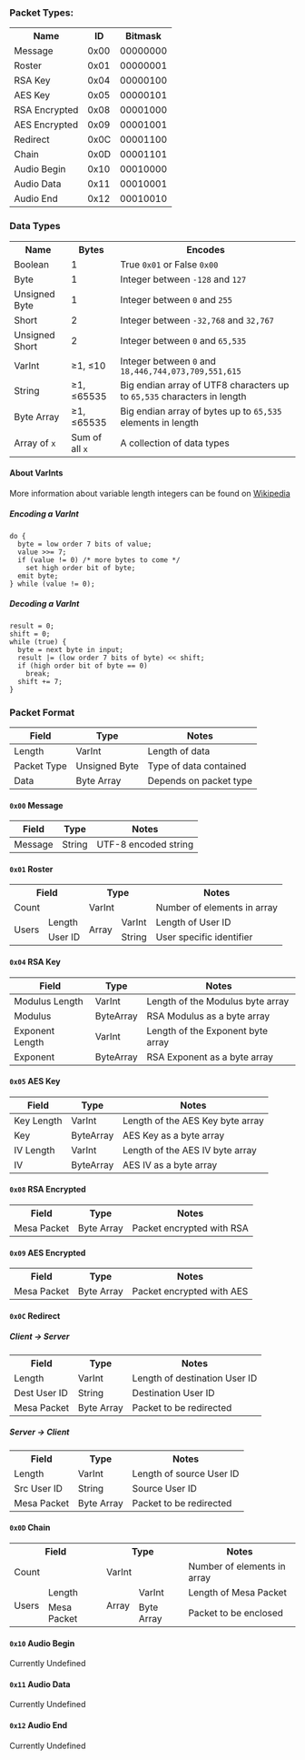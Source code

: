### Packet Types:
<table>
	<tr><th>Name</th>          <th>ID</th>   <th>Bitmask</th></tr>
	<tr><td>Message</td>       <td>0x00</td> <td>00000000</td></tr>
	<tr><td>Roster</td>        <td>0x01</td> <td>00000001</td></tr>
	<tr><td>RSA Key</td>       <td>0x04</td> <td>00000100</td></tr>
	<tr><td>AES Key</td>       <td>0x05</td> <td>00000101</td></tr>
	<tr><td>RSA Encrypted</td> <td>0x08</td> <td>00001000</td></tr>
	<tr><td>AES Encrypted</td> <td>0x09</td> <td>00001001</td></tr>
	<tr><td>Redirect</td>      <td>0x0C</td> <td>00001100</td></tr>
	<tr><td>Chain</td>         <td>0x0D</td> <td>00001101</td></tr>
	<tr><td>Audio Begin</td>   <td>0x10</td> <td>00010000</td></tr>
	<tr><td>Audio Data</td>    <td>0x11</td> <td>00010001</td></tr>
	<tr><td>Audio End</td>     <td>0x12</td> <td>00010010</td></tr>
</table>

### Data Types
<table>
	<tr><th>Name</th>              <th>Bytes</th>               <th>Encodes</th></tr>
	<tr><td>Boolean</td>           <td>1</td>                   <td>True <code>0x01</code> or False <code>0x00</code></td></tr>
	<tr><td>Byte</td>              <td>1</td>                   <td>Integer between <code>-128</code> and <code>127</code></td></tr>
	<tr><td>Unsigned Byte</td>     <td>1</td>                   <td>Integer between <code>0</code> and <code>255</code></td></tr>
	<tr><td>Short</td>             <td>2</td>                   <td>Integer between <code>-32,768</code> and <code>32,767</code></td></tr>
	<tr><td>Unsigned Short</td>    <td>2</td>                   <td>Integer between <code>0</code> and <code>65,535</code></td></tr>
	<tr><td>VarInt</td>            <td>≥1, ≤10 </td>            <td>Integer between <code>0</code> and <code>18,446,744,073,709,551,615</code></td></tr>
	<tr><td>String</td>            <td>≥1, ≤65535</td>          <td>Big endian array of UTF8 characters up to <code>65,535</code> characters in length</td></tr>
	<tr><td>Byte Array</td>        <td>≥1, ≤65535</td>          <td>Big endian array of bytes up to <code>65,535</code> elements in length</td></tr>
	<tr><td>Array of <code>x</code></td> <td>Sum of all <code>x</code></td> <td> A collection of data types</td></tr>
</table>

#### About VarInts
More information about variable length integers can be found on [Wikipedia]( https://en.wikipedia.org/wiki/LEB128#Encode_unsigned_integer )
##### Encoding a VarInt
```
do {
  byte = low order 7 bits of value;
  value >>= 7;
  if (value != 0) /* more bytes to come */
    set high order bit of byte;
  emit byte;
} while (value != 0);
```

##### Decoding a VarInt
```
result = 0;
shift = 0;
while (true) {
  byte = next byte in input;
  result |= (low order 7 bits of byte) << shift;
  if (high order bit of byte == 0)
    break;
  shift += 7;
}
```

### Packet Format
| Field         | Type          | Notes                  |
| ------------- | ------------- | ---------------------- |
| Length        | VarInt        | Length of data         |
| Packet Type   | Unsigned Byte | Type of data contained |
| Data          | Byte Array    | Depends on packet type |

#### `0x00` Message
| Field   | Type   | Notes                |
| ------- | ------ | -------------------- |
| Message | String | UTF-8 encoded string |
  
#### `0x01` Roster
<table>
	<tr><th colspan="2">Field</th>                 <th colspan="2">Type</th>                  <th>Notes</th></tr>
	<tr><td colspan="2">Count</td>                 <td colspan="2">VarInt</td>                <td>Number of elements in array</td>
	<tr><td rowspan="2">Users</td> <td>Length</td> <td rowspan="2">Array</td> <td>VarInt</td> <td>Length of User ID</td></tr>
	<tr>                           <td>User ID</td>                           <td>String</td> <td>User specific identifier</td></tr>
</table>
  
#### `0x04` RSA Key
| Field           | Type      | Notes                             |
| --------------- | --------- | --------------------------------- |
| Modulus Length  | VarInt    | Length of the Modulus byte array  |
| Modulus         | ByteArray | RSA Modulus as a byte array       |
| Exponent Length | VarInt    | Length of the Exponent byte array |
| Exponent        | ByteArray | RSA Exponent as a byte array      |
  
#### `0x05` AES Key
| Field      | Type      | Notes                            |
| ---------- | --------- | -------------------------------- |
| Key Length | VarInt    | Length of the AES Key byte array |
| Key        | ByteArray | AES Key as a byte array          |
| IV Length  | VarInt    | Length of the AES IV byte array  |
| IV         | ByteArray | AES IV as a byte array           |
  
#### `0x08` RSA Encrypted
<table>
	<tr><th>Field</th> <th>Type</th> <th>Notes</th></tr>
	<tr><td>Mesa Packet</td> <td>Byte Array</td> <td>Packet encrypted with RSA</td>
</table>
  
  
#### `0x09` AES Encrypted
<table>
	<tr><th>Field</th> <th>Type</th> <th>Notes</th></tr>
	<tr><td>Mesa Packet</td> <td>Byte Array</td> <td>Packet encrypted with AES</td>
</table>
  
#### `0x0C` Redirect
##### Client -> Server
<table>
	<tr><th>Field</th> <th>Type</th> <th>Notes</th></tr>
	<tr><td>Length</td>      <td>VarInt</td>     <td>Length of destination User ID</td></tr>
	<tr><td>Dest User ID</td> <td>String</td>    <td>Destination User ID</td></tr> 
	<tr><td>Mesa Packet</td> <td>Byte Array</td> <td>Packet to be redirected</td>
</table>

##### Server -> Client
<table>
	<tr><th>Field</th> <th>Type</th> <th>Notes</th></tr>
	<tr><td>Length</td>      <td>VarInt</td>     <td>Length of source User ID</td></tr> 
	<tr><td>Src User ID</td> <td>String</td>     <td>Source User ID</td></tr> 
	<tr><td>Mesa Packet</td> <td>Byte Array</td> <td>Packet to be redirected</td>
</table>
  
#### `0x0D` Chain
<table>
	<tr><th colspan="2">Field</th>                 <th colspan="2">Type</th>                      <th>Notes</th></tr>
	<tr><td colspan="2">Count</td>                 <td colspan="2">VarInt</td>                    <td>Number of elements in array</td>
	<tr><td rowspan="2">Users</td> <td>Length</td> <td rowspan="2">Array</td> <td>VarInt</td>     <td>Length of Mesa Packet</td></tr>
	<tr>                           <td>Mesa Packet</td>                       <td>Byte Array</td> <td>Packet to be enclosed</td></tr>
</table>
  
#### `0x10` Audio Begin
  Currently Undefined
  
#### `0x11` Audio Data
  Currently Undefined
  
#### `0x12` Audio End
  Currently Undefined
  
  
  
